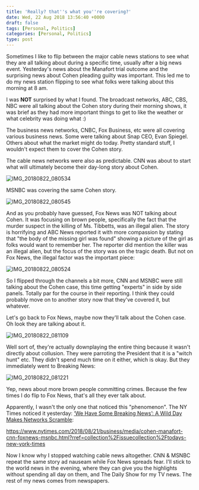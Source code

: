 ```yaml
---
title: 'Really? that''s what you''re covering?'
date: Wed, 22 Aug 2018 13:56:40 +0000
draft: false
tags: [Personal, Politics]
categories: [Personal, Politics]
type: post
---
```


Sometimes I like to flip between the major cable news stations to see what they are all talking about during a specific time, usually after a big news event. Yesterday's news about the Manafort trial outcome and the surprising news about Cohen pleading guilty was important. This led me to do my news station flipping to see what folks were talking about this morning at 8 am.

I was **NOT** surprised by what I found. The broadcast networks, ABC, CBS, NBC were all talking about the Cohen story during their morning shows, it was brief as they had more important things to get to like the weather or what celebrity was doing what :)

The business news networks, CNBC, Fox Business, etc were all covering various business news. Some were talking about Snap CEO, Evan Spiegel. Others about what the market might do today. Pretty standard stuff, I wouldn't expect them to cover the Cohen story.

The cable news networks were also as predictable. CNN was about to start what will ultimately become their day-long story about Cohen.

![IMG_20180822_080534](https://zeusville.files.wordpress.com/2018/08/img_20180822_080534.jpg)

MSNBC was covering the same Cohen story.

![IMG_20180822_080545](https://zeusville.files.wordpress.com/2018/08/img_20180822_080545.jpg)

And as you probably have guessed, Fox News was NOT talking about Cohen. It was focusing on brown people, specifically the fact that the murder suspect in the killing of Ms. Tibbetts, was an illegal alien. The story is horrifying and ABC News reported it with more compassion by stating that "the body of the missing girl was found" showing a picture of the girl as folks would want to remember her. The reporter did mention the killer was an illegal alien, but the focus of the story was on the tragic death. But not on Fox News, the illegal factor was the important piece:

![IMG_20180822_080524](https://zeusville.files.wordpress.com/2018/08/img_20180822_080524.jpg)

So I flipped through the channels a bit more, CNN and MSNBC were still talking about the Cohen case, this time getting "experts" in side by side panels. Totally par for the course in their reporting. I think they could probably move on to another story now that they've covered it, but whatever.

Let's go back to Fox News, maybe now they'll talk about the Cohen case. Oh look they are talking about it.

![IMG_20180822_081109](https://zeusville.files.wordpress.com/2018/08/img_20180822_081109.jpg)

Well sort of, they're actually downplaying the entire thing because it wasn't directly about collusion. They were parroting the President that it is a "witch hunt" etc. They didn't spend much time on it either, which is okay. But they immediately went to Breaking News:

![IMG_20180822_081221](https://zeusville.files.wordpress.com/2018/08/img_20180822_081221.jpg)

Yep, news about more brown people committing crimes. Because the few times I do flip to Fox News, that's all they ever talk about.

Apparently, I wasn't the only one that noticed this "phenomenon". The NY Times noticed it yesterday: [‘We Have Some Breaking News’: A Wild Day Makes Networks Scramble](https://www.nytimes.com/2018/08/21/business/media/cohen-manafort-cnn-foxnews-msnbc.html?rref=collection%2Fissuecollection%2Ftodays-new-york-times):

https://www.nytimes.com/2018/08/21/business/media/cohen-manafort-cnn-foxnews-msnbc.html?rref=collection%2Fissuecollection%2Ftodays-new-york-times

Now I know why I stopped watching cable news altogether. CNN & MSNBC repeat the same story ad nauseam while Fox News spreads fear. I'll stick to the world news in the evening, where they can give you the highlights without spending all day on them, and The Daily Show for my TV news. The rest of my news comes from newspapers.